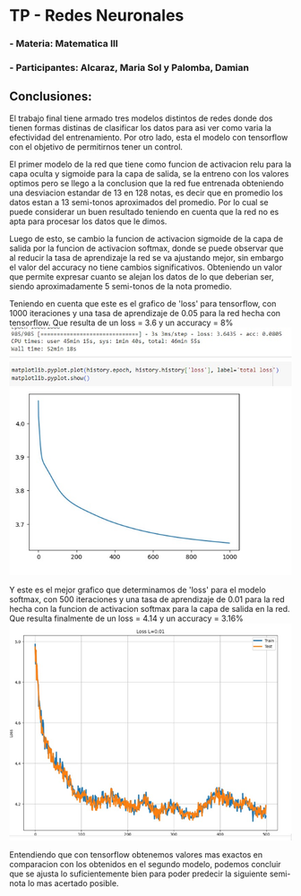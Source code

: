 # TP - Redes Neuronales
### - Materia: Matematica III
### - Participantes: Alcaraz, Maria Sol y Palomba, Damian

## **Conclusiones:**
El trabajo final tiene armado tres modelos distintos de redes donde dos tienen formas distinas de clasificar los datos para asi ver como varia la efectividad del entrenamiento. Por otro lado, esta el modelo con tensorflow con el objetivo de permitirnos tener un control.

El primer modelo de la red que tiene como funcion de activacion relu para la capa oculta y sigmoide para la capa de salida, se la entreno con los valores optimos pero se llego a la conclusion que la red fue entrenada obteniendo una desviacion estandar de 13 en 128 notas, es decir que en promedio los datos estan a 13 semi-tonos aproximados del promedio. Por lo cual se puede considerar un buen resultado teniendo en cuenta que la red no es apta para procesar los datos que le dimos.

Luego de esto, se cambio la funcion de activacion sigmoide de la capa de salida por la funcion de activacion softmax, donde se puede observar que al reducir la tasa de aprendizaje la red se va ajustando mejor, sin embargo el valor del accuracy no tiene cambios significativos. Obteniendo un valor que permite expresar cuanto se alejan los datos de lo que deberian ser, siendo aproximadamente 5 semi-tonos de la nota promedio. 

Teniendo en cuenta que este es el grafico de 'loss' para tensorflow, con 1000 iteraciones y una tasa de aprendizaje de 0.05 para la red hecha con tensorflow. Que resulta de un loss = 3.6 y un accuracy = 8%
![](https://raw.githubusercontent.com/solalcaraz/TP-MATEIII-RN/main/grafico_tensorflow.jpg)

Y este es el mejor grafico que determinamos de 'loss' para el modelo softmax, con 500 iteraciones y una tasa de aprendizaje de 0.01 para la red hecha con la funcion de activacion softmax para la capa de salida en la red. Que resulta finalmente de un loss = 4.14 y un accuracy = 3.16%
![](https://raw.githubusercontent.com/solalcaraz/TP-MATEIII-RN/main/grafico_softmax.png)

Entendiendo que con tensorflow obtenemos valores mas exactos en comparacion con los obtenidos en el segundo modelo, podemos concluir que se ajusta lo suficientemente bien para poder predecir la siguiente semi-nota lo mas acertado posible.
